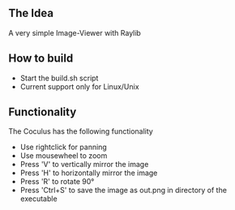 ## The Idea
A very simple Image-Viewer with Raylib

## How to build
- Start the build.sh script
- Current support only for Linux/Unix

## Functionality
The Coculus has the following functionality
- Use rightclick for panning
- Use mousewheel to zoom
- Press 'V' to vertically mirror the image
- Press 'H' to horizontally mirror the image
- Press 'R' to rotate 90°
- Press 'Ctrl+S' to save the image as out.png in directory of the executable
